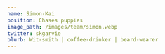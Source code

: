 ```yaml
---
name: Simon-Kai
position: Chases puppies
image_path: /images/team/simon.webp
twitter: skgarvie
blurb: Wit-smith | coffee-drinker | beard-wearer
---
```

